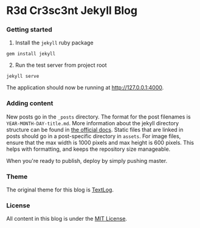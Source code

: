 # R3d Cr3sc3nt Jekyll Blog

### Getting started

1. Install the `jekyll` ruby package
```
gem install jekyll
```

2. Run the test server from project root
```
jekyll serve
```

The application should now be running at http://127.0.0.1:4000.

### Adding content
New posts go in the `_posts` directory. The format for the post filenames is `YEAR-MONTH-DAY-title.md`. More information about the jekyll directory structure can be found in [the official docs](https://jekyllrb.com/docs/structure/). Static files that are linked in posts should go in a post-specific directory in `assets`. For image files, ensure that the max width is 1000 pixels and max height is 600 pixels. This helps with formatting, and keeps the repository size manageable.

When you're ready to publish, deploy by simply pushing master.

### Theme
The original theme for this blog is [TextLog](https://github.com/heiswayi/textlog).

### License
All content in this blog is under the [MIT License](LICENSE.md).
